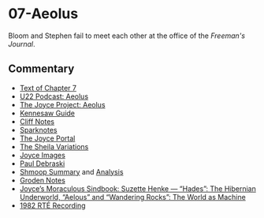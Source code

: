 # 07-Aeolus

Bloom and Stephen fail to meet each other at the office of the *Freeman's Journal*.

## Commentary

- [Text of Chapter 7](http://www.online-literature.com/james_joyce/ulysses/7/)
- [U22 Podcast: Aeolus](https://u22pod.com/episodes/episode-7-aeolus)
- [The Joyce Project: Aeolus](http://m.joyceproject.com/chapters/aeolus.html)
- [Kennesaw Guide](http://web.archive.org/web/20120618124805/http://ksumail.kennesaw.edu/~mglosup/ulysses/aeolus.htm)
- [Cliff Notes](http://www.cliffsnotes.com/literature/u/ulysses/summary-and-analysis/chapter-7)
- [Sparknotes](http://www.sparknotes.com/lit/ulysses/section7.rhtml)
- [The Joyce Portal](http://web.archive.org/web/20130409060521/http://www.robotwisdom.com/jaj/ulysses/index.html#eolus)
- [The Sheila Variations](http://www.sheilaomalley.com/?p=7575)
- [Joyce Images](http://www.joyceimages.com/chapter/07/)
- [Paul Debraski](https://ijustreadaboutthat.wordpress.com/2010/07/26/james-joyce%E2%80%93week-3-ulysses-1922/)
- [Shmoop Summary](http://www.shmoop.com/ulysses-joyce/episode-7-aeolus-summary.html) and [Analysis](http://www.shmoop.com/ulysses-joyce/aeolus-analysis-summary.html)
- [Groden Notes](http://www.michaelgroden.com/notes/open07.html)
- [Joyce’s Moraculous Sindbook: Suzette Henke — “Hades”: The Hibernian Underworld, “Aelous” and “Wandering Rocks”: The World as Machine](https://ohiostatepress.org/books/Complete%20PDFs/Henke%20Joyces/07.pdf)
- [1982 RTÉ Recording](https://archive.org/download/Ulysses-Audiobook-Merged/07__Aeolus.mp3)
